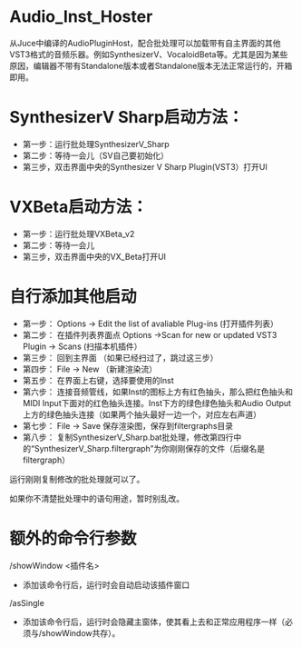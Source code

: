 # Audio_Inst_Hoster
 从Juce中编译的AudioPluginHost，配合批处理可以加载带有自主界面的其他VST3格式的音频乐器。例如SynthesizerV、VocaloidBeta等。尤其是因为某些原因，编辑器不带有Standalone版本或者Standalone版本无法正常运行的，开箱即用。

# SynthesizerV Sharp启动方法：
* 第一步：运行批处理SynthesizerV_Sharp
* 第二步：等待一会儿（SV自己要初始化）
* 第三步，双击界面中央的Synthesizer V Sharp Plugin(VST3）打开UI

# VXBeta启动方法：
* 第一步：运行批处理VXBeta_v2
* 第二步：等待一会儿
* 第三步，双击界面中央的VX_Beta打开UI

# 自行添加其他启动
* 第一步： Options -> Edit the list of avaliable Plug-ins (打开插件列表）
* 第二步： 在插件列表界面点 Options ->Scan for new or updated VST3 Plugin -> Scans (扫描本机插件）
* 第三步： 回到主界面 （如果已经扫过了，跳过这三步）
* 第四步： File -> New （新建渲染流）
* 第五步： 在界面上右键，选择要使用的Inst
* 第六步： 连接音频管线，如果Inst的图标上方有红色抽头，那么把红色抽头和MIDI Input下面对的红色抽头连接。Inst下方的绿色绿色抽头和Audio Output上方的绿色抽头连接（如果两个抽头最好一边一个，对应左右声道）
* 第七步： File -> Save 保存渲染图，保存到filtergraphs目录
* 第八步： 复制SynthesizerV_Sharp.bat批处理，修改第四行中的“SynthesizerV_Sharp.filtergraph”为你刚刚保存的文件（后缀名是filtergraph）

运行刚刚复制修改的批处理就可以了。

如果你不清楚批处理中的语句用途，暂时别乱改。


# 额外的命令行参数

/showWindow <插件名> 

* 添加该命令行后，运行时会自动启动该插件窗口

/asSingle

*  添加该命令行后，运行时会隐藏主窗体，使其看上去和正常应用程序一样（必须与/showWindow共存）。




